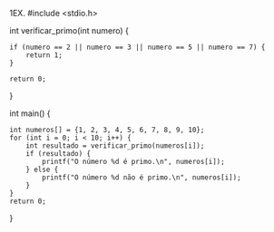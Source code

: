  1EX.
 #include <stdio.h>


int verificar_primo(int numero) {
    
    if (numero == 2 || numero == 3 || numero == 5 || numero == 7) {
        return 1;
    }
   
    return 0;
}

int main() {
    
    int numeros[] = {1, 2, 3, 4, 5, 6, 7, 8, 9, 10};
    for (int i = 0; i < 10; i++) {
        int resultado = verificar_primo(numeros[i]);
        if (resultado) {
            printf("O número %d é primo.\n", numeros[i]);
        } else {
            printf("O número %d não é primo.\n", numeros[i]);
        }
    }
    return 0;
}
